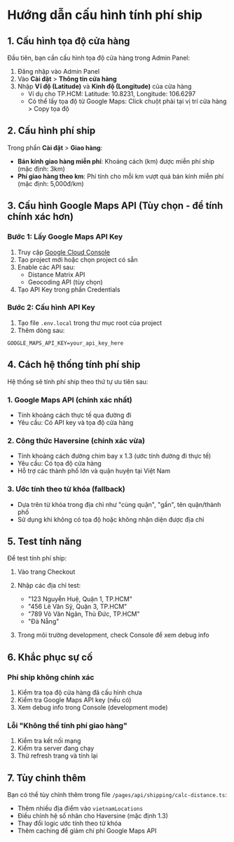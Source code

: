# Hướng dẫn cấu hình tính phí ship

## 1. Cấu hình tọa độ cửa hàng

Đầu tiên, bạn cần cấu hình tọa độ cửa hàng trong Admin Panel:

1. Đăng nhập vào Admin Panel
2. Vào **Cài đặt** > **Thông tin cửa hàng**
3. Nhập **Vĩ độ (Latitude)** và **Kinh độ (Longitude)** của cửa hàng
   - Ví dụ cho TP.HCM: Latitude: 10.8231, Longitude: 106.6297
   - Có thể lấy tọa độ từ Google Maps: Click chuột phải tại vị trí cửa hàng > Copy tọa độ

## 2. Cấu hình phí ship

Trong phần **Cài đặt** > **Giao hàng**:

- **Bán kính giao hàng miễn phí**: Khoảng cách (km) được miễn phí ship (mặc định: 3km)
- **Phí giao hàng theo km**: Phí tính cho mỗi km vượt quá bán kính miễn phí (mặc định: 5,000đ/km)

## 3. Cấu hình Google Maps API (Tùy chọn - để tính chính xác hơn)

### Bước 1: Lấy Google Maps API Key
1. Truy cập [Google Cloud Console](https://console.cloud.google.com/)
2. Tạo project mới hoặc chọn project có sẵn
3. Enable các API sau:
   - Distance Matrix API
   - Geocoding API (tùy chọn)
4. Tạo API Key trong phần Credentials

### Bước 2: Cấu hình API Key
1. Tạo file `.env.local` trong thư mục root của project
2. Thêm dòng sau:
```
GOOGLE_MAPS_API_KEY=your_api_key_here
```

## 4. Cách hệ thống tính phí ship

Hệ thống sẽ tính phí ship theo thứ tự ưu tiên sau:

### 1. Google Maps API (chính xác nhất)
- Tính khoảng cách thực tế qua đường đi
- Yêu cầu: Có API key và tọa độ cửa hàng

### 2. Công thức Haversine (chính xác vừa)
- Tính khoảng cách đường chim bay x 1.3 (ước tính đường đi thực tế)
- Yêu cầu: Có tọa độ cửa hàng
- Hỗ trợ các thành phố lớn và quận huyện tại Việt Nam

### 3. Ước tính theo từ khóa (fallback)
- Dựa trên từ khóa trong địa chỉ như "cùng quận", "gần", tên quận/thành phố
- Sử dụng khi không có tọa độ hoặc không nhận diện được địa chỉ

## 5. Test tính năng

Để test tính phí ship:

1. Vào trang Checkout
2. Nhập các địa chỉ test:
   - "123 Nguyễn Huệ, Quận 1, TP.HCM" 
   - "456 Lê Văn Sỹ, Quận 3, TP.HCM"
   - "789 Võ Văn Ngân, Thủ Đức, TP.HCM"
   - "Đà Nẵng"

3. Trong môi trường development, check Console để xem debug info

## 6. Khắc phục sự cố

### Phí ship không chính xác
1. Kiểm tra tọa độ cửa hàng đã cấu hình chưa
2. Kiểm tra Google Maps API key (nếu có)
3. Xem debug info trong Console (development mode)

### Lỗi "Không thể tính phí giao hàng"
1. Kiểm tra kết nối mạng
2. Kiểm tra server đang chạy
3. Thử refresh trang và tính lại

## 7. Tùy chỉnh thêm

Bạn có thể tùy chỉnh thêm trong file `/pages/api/shipping/calc-distance.ts`:

- Thêm nhiều địa điểm vào `vietnamLocations`
- Điều chỉnh hệ số nhân cho Haversine (mặc định 1.3)
- Thay đổi logic ước tính theo từ khóa
- Thêm caching để giảm chi phí Google Maps API



